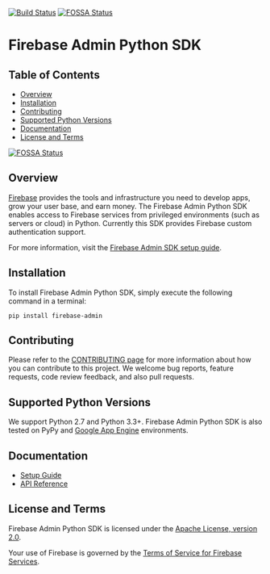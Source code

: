[![Build Status](https://travis-ci.org/firebase/firebase-admin-python.svg?branch=master)](https://travis-ci.org/firebase/firebase-admin-python)
[![FOSSA Status](https://app.fossa.io/api/projects/git%2Bgithub.com%2Fj420247%2Ffirebase-admin-python.svg?type=shield)](https://app.fossa.io/projects/git%2Bgithub.com%2Fj420247%2Ffirebase-admin-python?ref=badge_shield)

# Firebase Admin Python SDK

## Table of Contents

 * [Overview](#overview)
 * [Installation](#installation)
 * [Contributing](#contributing)
 * [Supported Python Versions](#supported-python-versions)
 * [Documentation](#documentation)
 * [License and Terms](#license-and-terms)


[![FOSSA Status](https://app.fossa.io/api/projects/git%2Bgithub.com%2Fj420247%2Ffirebase-admin-python.svg?type=large)](https://app.fossa.io/projects/git%2Bgithub.com%2Fj420247%2Ffirebase-admin-python?ref=badge_large)

## Overview

[Firebase](https://firebase.google.com) provides the tools and infrastructure
you need to develop apps, grow your user base, and earn money. The Firebase
Admin Python SDK enables access to Firebase services from privileged environments
(such as servers or cloud) in Python. Currently this SDK provides
Firebase custom authentication support.

For more information, visit the
[Firebase Admin SDK setup guide](https://firebase.google.com/docs/admin/setup/).


## Installation

To install Firebase Admin Python SDK, simply execute the following command
in a terminal:

```
pip install firebase-admin
```

## Contributing

Please refer to the [CONTRIBUTING page](./CONTRIBUTING.md) for more information
about how you can contribute to this project. We welcome bug reports, feature
requests, code review feedback, and also pull requests. 


## Supported Python Versions

We support Python 2.7 and Python 3.3+. Firebase Admin Python SDK is also tested
on PyPy and [Google App Engine](https://cloud.google.com/appengine/) environments.


## Documentation

* [Setup Guide](https://firebase.google.com/docs/admin/setup/)
* [API Reference](https://firebase.google.com/docs/reference/admin/python/)


## License and Terms

Firebase Admin Python SDK is licensed under the
[Apache License, version 2.0](http://www.apache.org/licenses/LICENSE-2.0).

Your use of Firebase is governed by the
[Terms of Service for Firebase Services](https://firebase.google.com/terms/).